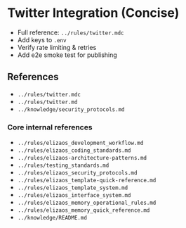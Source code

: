 # Twitter Integration (Concise)

- Full reference: `../rules/twitter.mdc`
- Add keys to `.env`
- Verify rate limiting & retries
- Add e2e smoke test for publishing

## References
- `../rules/twitter.mdc`
- `../rules/twitter.md`
- `../knowledge/security_protocols.md`

### Core internal references
- `../rules/elizaos_development_workflow.md`
- `../rules/elizaos_coding_standards.md`
- `../rules/elizaos-architecture-patterns.md`
- `../rules/testing_standards.md`
- `../rules/elizaos_security_protocols.md`
- `../rules/elizaos_template-quick-reference.md`
- `../rules/elizaos_template_system.md`
- `../rules/elizaos_interface_system.md`
- `../rules/elizaos_memory_operational_rules.md`
- `../rules/elizaos_memory_quick_reference.md`
- `../knowledge/README.md`
